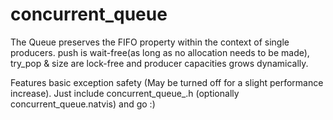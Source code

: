 # concurrent_queue

The Queue preserves the FIFO property within the 
context of single producers. push is wait-free(as long as no allocation needs to be made), 
try_pop & size are lock-free and producer capacities grows dynamically.

Features basic exception safety (May be turned off for a slight performance increase).
Just include concurrent_queue_.h (optionally concurrent_queue.natvis) and go :) 
